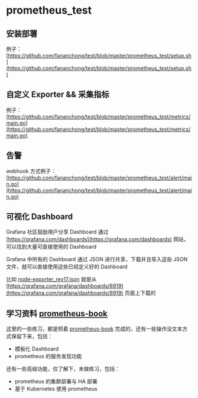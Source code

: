 # prometheus_test

## 安装部署

例子： [https://github.com/fananchong/test/blob/master/prometheus_test/setup.sh](https://github.com/fananchong/test/blob/master/prometheus_test/setup.sh)


## 自定义 Exporter && 采集指标

例子： [https://github.com/fananchong/test/blob/master/prometheus_test/metrics/main.go](https://github.com/fananchong/test/blob/master/prometheus_test/metrics/main.go)

## 告警

webhook 方式例子： [https://github.com/fananchong/test/blob/master/prometheus_test/alert/main.go](https://github.com/fananchong/test/blob/master/prometheus_test/alert/main.go)


## 可视化 Dashboard

Grafana 社区鼓励用户分享 Dashboard 通过 [https://grafana.com/dashboards](https://grafana.com/dashboards) 网站，可以找到大量可直接使用的 Dashboard

Grafana 中所有的 Dashboard 通过 JSON 进行共享，下载并且导入这些 JSON 文件，就可以直接使用这些已经定义好的 Dashboard

比如 [node-exporter_rev17.json](node-exporter_rev17.json) 就是从 [https://grafana.com/grafana/dashboards/8919](https://grafana.com/grafana/dashboards/8919) 页面上下载的


## 学习资料 [prometheus-book](https://yunlzheng.gitbook.io/prometheus-book)

这里的一些练习，都是照着 [prometheus-book](https://yunlzheng.gitbook.io/prometheus-book) 完成的，还有一些操作没文本方式保留下来，包括：
- 模板化 Dashboard
- prometheus 的服务发现功能

还有一些高级功能，仅了解下，未做练习，包括：
- prometheus 的集群部署与 HA 部署
- 基于 Kubernetes 使用 prometheus

